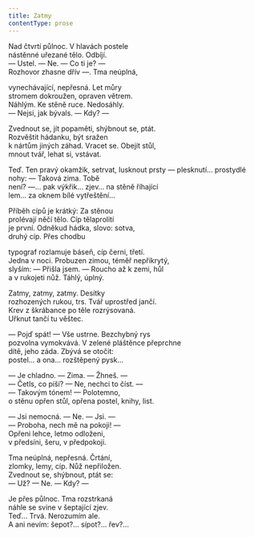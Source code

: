 ```yaml
---
title: Zatmy
contentType: prose
---
```


<section>

Nad čtvrtí půlnoc. V hlavách postele  
nástěnné uřezané tělo. Odbíjí.  
— Ustel. — Ne. — Co ti je? —  
Rozhovor zhasne dřív —. Tma neúplná,

vynechávající, nepřesná. Let můry  
stromem dokroužen, opraven větrem.  
Náhlým. Ke stěně ruce. Nedosáhly.  
— Nejsi, jak bývals. — Kdy? —

Zvednout se, jít popaměti, shýbnout se, ptát.  
Rozvěštit hádanku, být sražen  
k nártům jiných záhad. Vracet se. Obejít stůl,  
mnout tvář, lehat si, vstávat.

Teď. Ten pravý okamžik, setrvat, lusknout prsty — plesknutí… prostydlé nohy: — Taková zima. Tobě  
není? —… pak výkřik… zjev… na stěně říhající  
lem… za oknem bílé vytřeštění…

Příběh cípů je krátký: Za stěnou  
prolévají něčí tělo. Cíp tělaprolití  
je první. Odněkud hádka, slovo: sotva,  
druhý cíp. Přes chodbu

typograf rozlamuje báseň, cíp černi, třetí.  
Jedna v noci. Probuzen zimou, téměř nepřikrytý,  
slyším: — Přišla jsem. — Roucho až k zemi, hůl  
a v rukojeti nůž. Táhlý, úplný.

Zatmy, zatmy, zatmy. Desítky  
rozhozených rukou, trs. Tvář uprostřed jančí.  
Krev z škrábance po těle rozrýsovaná.  
Uřknut tančí tu věštec.

— Pojď spát! — Vše ustrne. Bezchybný rys  
pozvolna vymokvává. V zelené pláštěnce přeprchne  
dítě, jeho záda. Zbývá se otočit:  
postel… a ona… rozštěpený pysk…

— Je chladno. — Zima. — Žhneš. —  
— Četls, co píší? — Ne, nechci to číst. —  
— Takovým tónem! — Polotemno,  
o stěnu opřen stůl, opřena postel, knihy, list.

— Jsi nemocná. — Ne. — Jsi. —  
— Proboha, nech mě na pokoji! —  
Opřeni lehce, letmo odloženi,  
v předsíni, šeru, v předpokoji.

Tma neúplná, nepřesná. Črtání,  
zlomky, lemy, cíp. Nůž nepřiložen.  
Zvednout se, shýbnout, ptát se:  
— Už? — Ne. — Kdy? —

Je přes půlnoc. Tma rozstrkaná  
náhle se svine v šeptající zjev.  
Teď… Trvá. Nerozumím ale.  
A ani nevím: šepot?… sípot?… řev?…

</section>
